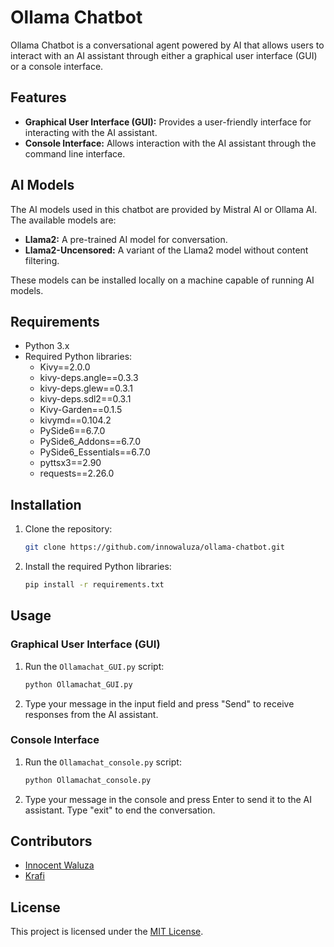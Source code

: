# Ollama Chatbot

Ollama Chatbot is a conversational agent powered by AI that allows users to interact with an AI assistant through either a graphical user interface (GUI) or a console interface.

## Features

- **Graphical User Interface (GUI):** Provides a user-friendly interface for interacting with the AI assistant.
- **Console Interface:** Allows interaction with the AI assistant through the command line interface.

## AI Models

The AI models used in this chatbot are provided by Mistral AI or Ollama AI. The available models are:

- **Llama2:** A pre-trained AI model for conversation.
- **Llama2-Uncensored:** A variant of the Llama2 model without content filtering.

These models can be installed locally on a machine capable of running AI models.

## Requirements

- Python 3.x
- Required Python libraries:
  - Kivy==2.0.0
  - kivy-deps.angle==0.3.3
  - kivy-deps.glew==0.3.1
  - kivy-deps.sdl2==0.3.1
  - Kivy-Garden==0.1.5
  - kivymd==0.104.2
  - PySide6==6.7.0
  - PySide6_Addons==6.7.0
  - PySide6_Essentials==6.7.0
  - pyttsx3==2.90
  - requests==2.26.0

## Installation

1. Clone the repository:

    ```bash
    git clone https://github.com/innowaluza/ollama-chatbot.git
    ```

2. Install the required Python libraries:

    ```bash
    pip install -r requirements.txt
    ```

## Usage

### Graphical User Interface (GUI)

1. Run the `Ollamachat_GUI.py` script:

    ```bash
    python Ollamachat_GUI.py
    ```

2. Type your message in the input field and press "Send" to receive responses from the AI assistant.

### Console Interface

1. Run the `Ollamachat_console.py` script:

    ```bash
    python Ollamachat_console.py
    ```

2. Type your message in the console and press Enter to send it to the AI assistant. Type "exit" to end the conversation.

## Contributors

- [Innocent Waluza](https://github.com/inno-waluza)
- [Krafi](https://gitlab.com/krafi)

## License

This project is licensed under the [MIT License](LICENSE).
